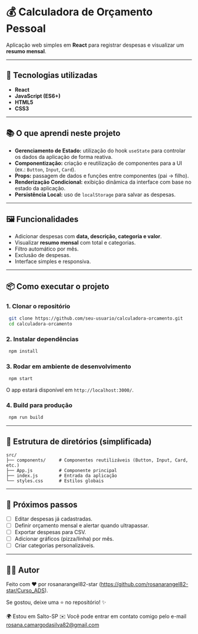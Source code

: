 # 💰 Calculadora de Orçamento Pessoal

Aplicação web simples em **React** para registrar despesas e visualizar um **resumo mensal**.

---

## 🚀 Tecnologias utilizadas
- **React**
- **JavaScript (ES6+)**
- **HTML5**
- **CSS3**

---

## 📚 O que aprendi neste projeto
- **Gerenciamento de Estado:** utilização do hook `useState` para controlar os dados da aplicação de forma reativa.
- **Componentização:** criação e reutilização de componentes para a UI (ex.: `Button`, `Input`, `Card`).
- **Props:** passagem de dados e funções entre componentes (pai → filho).
- **Renderização Condicional:** exibição dinâmica da interface com base no estado da aplicação.
- **Persistência Local:** uso de `localStorage` para salvar as despesas.

---

## 🖼️ Funcionalidades
- Adicionar despesas com **data, descrição, categoria e valor**.
- Visualizar **resumo mensal** com total e categorias.
- Filtro automático por mês.
- Exclusão de despesas.
- Interface simples e responsiva.

---

## 📦 Como executar o projeto

### 1. Clonar o repositório
```bash
 git clone https://github.com/seu-usuario/calculadora-orcamento.git
 cd calculadora-orcamento
```

### 2. Instalar dependências
```bash
 npm install
```

### 3. Rodar em ambiente de desenvolvimento
```bash
 npm start
```

O app estará disponível em `http://localhost:3000/`.

### 4. Build para produção
```bash
 npm run build
```

---

## 📂 Estrutura de diretórios (simplificada)
```
src/
├── components/     # Componentes reutilizáveis (Button, Input, Card, etc.)
├── App.js          # Componente principal
├── index.js        # Entrada da aplicação
└── styles.css      # Estilos globais
```

---

## 🔮 Próximos passos
- [ ] Editar despesas já cadastradas.
- [ ] Definir orçamento mensal e alertar quando ultrapassar.
- [ ] Exportar despesas para CSV.
- [ ] Adicionar gráficos (pizza/linha) por mês.
- [ ] Criar categorias personalizáveis.

---

## 👨‍💻 Autor
Feito com ❤️ por rosanarangel82-star (https://github.com/rosanarangel82-star/Curso_ADS).

Se gostou, deixe uma ⭐ no repositório! ✨


🌍 Estou em Salto-SP
✉️ Você pode entrar em contato comigo pelo e-mail rosana.camargodasilva82@gmail.com

